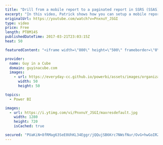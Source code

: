 ```yaml
---
title: "Drill from a mobile report to a paginated report in SSRS (SSAS)"
excerpt: "In this video, Patrick shows how you can setup a mobile report within SQL Server Reporting Services (SSRS) 2016 and drill into a paginated report.   This video focuses on if your data source for the paginated report is using Analysis Services. In part 1, Patrick looked at how to do the same if your report"
originalUrl: https://youtube.com/watch?v=PnxnuY_JSGI
type: video
price: Free
length: PT8M14S
publishedDateTime: 2017-03-21T23:03:15Z
heat: 50

featuredContent: "<iframe width=\"800\" height=\"500\" frameborder=\"0\" src=\"https://www.youtube.com/embed/PnxnuY_JSGI\" allow=\"accelerometer; autoplay; encrypted-media; gyroscope; picture-in-picture\" allowfullscreen></iframe>"

provider:
  name: Guy in a Cube
  domain: guyinacube.com
  images:
    - url: https://everyday-cc.github.io/powerbi/assets/images/organizations/guyinacube.com-50x50.jpg
      width: 50
      height: 50

topics:
  - Power BI

images:
  - url: https://i.ytimg.com/vi/PnxnuY_JSGI/maxresdefault.jpg
    width: 1280
    height: 720
    isCached: true

secured: "PUaKiN+8fRMag63SeE0UhKL34Eggr/jQQujSB6Krc7NWsfNur/OvG+hwGoIRZ7bELvQ13ZY6Od1Q/eM1SLn3ih8Eb/VtnWVe5oLrMQv80bRuTe7i8ydBKydBkbMUcDKNmM6uyxm1E+tJvopN6RSr1vhAOu0F5MVCJ9OsjDYxhrcJcI5s4uncrCpR2KhVDG1hy8w6YX/1GoFZ1smEcTMqnPKrExQV1rvYU1ohy+iIjAvASJNEsAtWR8c3yjERwjboDay7mCNuTIvhV7b9Wmyd1OacwLLXgtyj6qrxnFpWP9KjhxreVkVCKrlxz8H782bEZnTz2iBCU8vepm/k1BwUc8HCidQefy/69bDKXJeGHoiBN6FY89/fFXoA3ithBBbzCsdNKEizuKGOSY+X1WdY3mFFwVgDyUv6Mr0uwgYNns0=;JDMnJyfEuQdJq9QoPBvOYw=="
---
```


